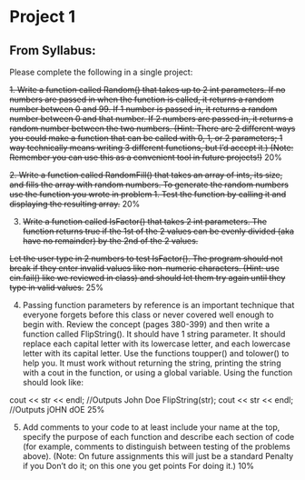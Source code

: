 # Project 1

## From Syllabus:
Please complete the following in a single project:

<strike>1. 	Write a function called Random() that takes up to 2 int parameters. If no numbers are passed in when the function is called, it returns a random number between 0 and 99. If 1 number is passed in, it returns a random number between 0 and that number. If 2 numbers are passed in, it returns a random number between the two numbers. (Hint: There are 2 different ways you could make a function that can be called with 0, 1, or 2 parameters; 1 way technically means writing 3 different functions, but I’d accept it.) (Note: Remember you can use this as a convenient tool in future projects!)</strike>	20%
		
<strike>2. 	Write a function called RandomFill() that takes an array of ints, its size, and fills the array with random numbers. To generate the random numbers use the function you wrote in problem 1. Test the function by calling it and displaying the resulting array.</strike>	20%
 		
3.	<strike>Write a function called IsFactor() that takes 2 int parameters. The function returns true if the 1st of the 2 values can be evenly divided (aka have no remainder) by the 2nd of the 2 values.

Let the user type in 2 numbers to test IsFactor(). The program should not break if they enter invalid values like non-numeric characters. (Hint: use cin.fail() like we reviewed in class) and should let them try again until they type in valid values.</strike>	25%
		
4.	Passing function parameters by reference is an important technique that everyone forgets before this class or never covered well enough to begin with. Review the concept (pages 380-399) and then write a function called FlipString(). It should have 1 string parameter. It should replace each capital letter with its lowercase letter, and each lowercase letter with its capital letter. Use the functions toupper() and tolower() to help you. It must work without returning the string, printing the string with a cout in the function, or using a global variable. Using the function should look like:

cout << str << endl; //Outputs John Doe
FlipString(str);
cout << str << endl; //Outputs jOHN dOE	25%
		
5.	Add comments to your code to at least include your name at the top, specify the purpose of each function and describe each section of code (for example, comments to distinguish between testing of the problems above). (Note: On future assignments this will just be a standard Penalty if you Don’t do it; on this one you get points For doing it.)	10%
